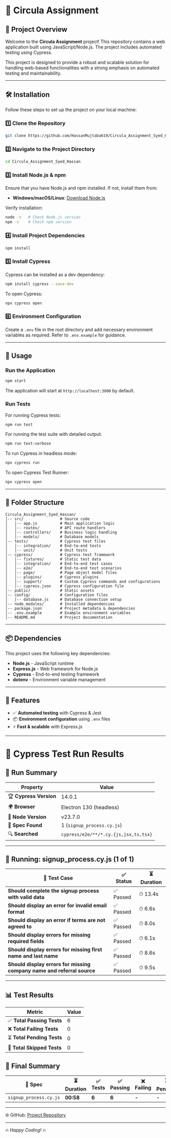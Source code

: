 # 🚀 Circula Assignment

## 📌 Project Overview

Welcome to the **Circula Assignment** project! This repository contains a web application built using JavaScript/Node.js. The project includes automated testing using Cypress.

This project is designed to provide a robust and scalable solution for handling web-based functionalities with a strong emphasis on automated testing and maintainability.

---

## 🛠️ Installation

Follow these steps to set up the project on your local machine:

### 1️⃣ Clone the Repository

```sh
git clone https://github.com/HassanMujtaba619/Circula_Assignment_Syed_Hassan/tree/master
```

### 2️⃣ Navigate to the Project Directory

```sh
cd Circula_Assignment_Syed_Hassan
```

### 3️⃣ Install Node.js & npm

Ensure that you have Node.js and npm installed. If not, install them from:
- **Windows/macOS/Linux**: [Download Node.js](https://nodejs.org/)

Verify installation:
```sh
node -v   # Check Node.js version
npm -v    # Check npm version
```

### 4️⃣ Install Project Dependencies

```sh
npm install
```

### 5️⃣ Install Cypress

Cypress can be installed as a dev dependency:
```sh
npm install cypress --save-dev
```
To open Cypress:
```sh
npx cypress open
```

### 6️⃣ Environment Configuration

Create a `.env` file in the root directory and add necessary environment variables as required. Refer to `.env.example` for guidance.

---

## 🚀 Usage

### Run the Application

```sh
npm start
```

The application will start at `http://localhost:3000` by default.

### Run Tests

For running Cypress tests:

```sh
npm run test
```

For running the test suite with detailed output:

```sh
npm run test:verbose
```

To run Cypress in headless mode:
```sh
npx cypress run
```

To open Cypress Test Runner:
```sh
npx cypress open
```

---

## 📁 Folder Structure

```
Circula_Assignment_Syed_Hassan/
│-- src/                # Source code
│   │-- app.js          # Main application logic
│   │-- routes/         # API route handlers
│   │-- controllers/    # Business logic handling
│   │-- models/         # Database models
│-- tests/              # Cypress test files
│   │-- integration/    # End-to-end tests
│   │-- unit/           # Unit tests
│-- cypress/            # Cypress test framework
│   │-- fixtures/       # Static test data
│   │-- integration/    # End-to-end test cases
│   │-- e2e/            # End-to-end test scenarios
│   │-- page/           # Page object model files
│   │-- plugins/        # Cypress plugins
│   │-- support/        # Custom Cypress commands and configurations
│   │-- cypress.json    # Cypress configuration file
│-- public/             # Static assets
│-- config/             # Configuration files
│   │-- database.js     # Database connection setup
│-- node_modules/       # Installed dependencies
│-- package.json        # Project metadata & dependencies
│-- .env.example        # Example environment variables
│-- README.md           # Project documentation
```

---

## 📦 Dependencies

This project uses the following key dependencies:

- **Node.js** - JavaScript runtime
- **Express.js** - Web framework for Node.js
- **Cypress** - End-to-end testing framework
- **dotenv** - Environment variable management

---

## 🚀 Features

- ✅ **Automated testing** with Cypress & Jest
- 📦 **Environment configuration** using `.env` files
- ⚡ **Fast & scalable** with Express.js

---
# 🚀 Cypress Test Run Results

## 🏁 Run Summary

| **Property**           | **Value**                                  |
|------------------------|-------------------------------------------|
| 🏆 **Cypress Version** | 14.0.1                                    |
| 🌍 **Browser**        | Electron 130 (headless)                   |
| 🔗 **Node Version**   | v23.7.0                                   |
| 📜 **Spec Found**     | 1 (`signup_process.cy.js`)                |
| 🔍 **Searched**       | `cypress/e2e/**/*.cy.{js,jsx,ts,tsx}`     |

---

## 📌 Running: **signup_process.cy.js** (1 of 1)

| 📝 **Test Case** | ✅ **Status** | ⏳ **Duration** |
|-----------------|--------------|----------------|
| **Should complete the signup process with valid data** | ✅ Passed | ⏱ 13.4s |
| **Should display an error for invalid email format** | ✅ Passed | ⏱ 6.6s |
| **Should display an error if terms are not agreed to** | ✅ Passed | ⏱ 8.0s |
| **Should display errors for missing required fields** | ✅ Passed | ⏱ 6.1s |
| **Should display errors for missing first name and last name** | ✅ Passed | ⏱ 8.6s |
| **Should display errors for missing company name and referral source** | ✅ Passed | ⏱ 9.5s |

---

## 📊 Test Results

| **Metric**        | **Value**      |
|------------------|---------------|
| ✅ **Total Passing Tests** | 6 |
| ❌ **Total Failing Tests** | 0 |
| ⏳ **Total Pending Tests** | 0 |
| 🚫 **Total Skipped Tests** | 0 |

## 🏁 Final Summary

| 📜 **Spec** | ⏳ **Duration** | ✅ **Tests** | ✅ **Passing** | ❌ **Failing** | ⏳ **Pending** | 🚫 **Skipped** |
|------------|---------------|-------------|--------------|--------------|--------------|--------------|
| `signup_process.cy.js` | **00:58** | **6** | **6** | **-** | **-** | **-** |

---

🌐 GitHub: [Project Repository](https://github.com/HassanMujtaba619/Circula_Assignment_Syed_Hassan/tree/master)

---

🔥 *Happy Coding!* 🔥
